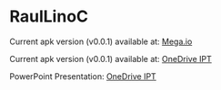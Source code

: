 # RaulLinoC

Current apk version (v0.0.1) available at:
[Mega.io](https://mega.nz/file/HVF3DZpT#t0KF9xsvX_a2bS76Bo12DIP4I29M0pMry2KTsdd6pEw)

Current apk version (v0.0.1) available at:
[OneDrive IPT](https://politecnicotomar-my.sharepoint.com/:u:/g/personal/aluno20948_ipt_pt/Ef51oM7YwC5Lnd-S7gxZYhwBTsvCtmuwTiPYc2GJw9M9aQ?e=68EuTJ)

PowerPoint Presentation: 
[OneDrive IPT](https://politecnicotomar-my.sharepoint.com/:p:/g/personal/aluno23324_ipt_pt/EUxzU8mx5XpDtlER4a9v_rsBF-KdXR21TXRWdoa-g5Rg6g?e=Qs60ch)
